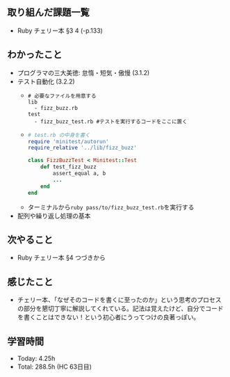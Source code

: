 ## 取り組んだ課題一覧
- Ruby チェリー本 §3 4 (-p.133)
## わかったこと
- プログラマの三大美徳: 怠惰・短気・傲慢 (3.1.2)
- テスト自動化 (3.2.2)
  - ```
    # 必要なファイルを用意する
    lib
      - fizz_buzz.rb
    test 
      - fizz_buzz_test.rb #テストを実行するコードをここに置く
    ```
  - ```fizz_buzz_test.rb
    # test.rb の中身を書く
    require 'minitest/autorun'
    require_relative '../lib/fizz_buzz'
    
    class FizzBuzzTest < Minitest::Test
        def test_fizz_buzz
            assert_equal a, b
            ...
        end
    end
    ```
  - ターミナルから`ruby pass/to/fizz_buzz_test.rb`を実行する
- 配列や繰り返し処理の基本
## 次やること
- Ruby チェリー本 §4 つづきから
## 感じたこと
- チェリー本、「なぜそのコードを書くに至ったのか」という思考のプロセスの部分を懇切丁寧に解説してくれている。記法は覚えたけど、自分でコードを書くことはできない！という初心者にうってつけの良著っぽい。
## 学習時間
- Today: 4.25h
- Total: 288.5h (HC 63日目)

